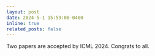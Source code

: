```yaml
---
layout: post
date: 2024-5-1 15:59:00-0400
inline: true
related_posts: false
---
```


Two papers are accepted by ICML 2024. Congrats to all.